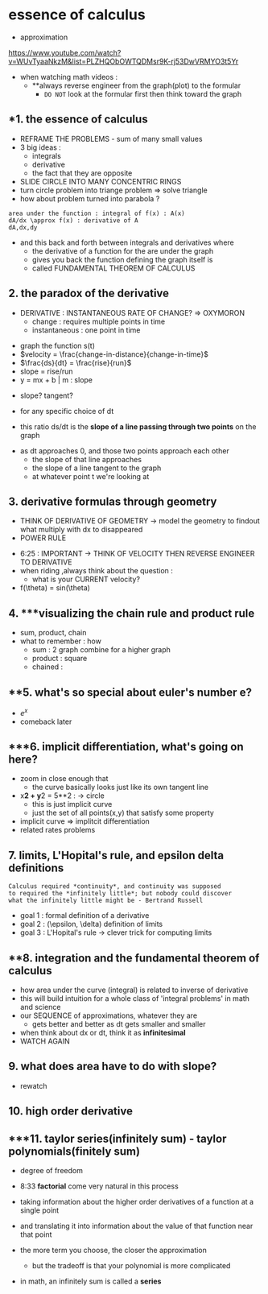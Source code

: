 # essence of calculus
- approximation

https://www.youtube.com/watch?v=WUvTyaaNkzM&list=PLZHQObOWTQDMsr9K-rj53DwVRMYO3t5Yr
- when watching math videos :
    - **always reverse engineer from the graph(plot) to the formular
        - `DO NOT` look at the formular first then think toward the graph
## *1. the essence of calculus
- REFRAME THE PROBLEMS - sum of many small values
- 3 big ideas :
    - integrals
    - derivative
    - the fact that they are opposite
- SLIDE CIRCLE INTO MANY CONCENTRIC RINGS
- turn circle problem into triange problem => solve triangle
- how about problem turned into parabola ?
```
area under the function : integral of f(x) : A(x)
dA/dx \approx f(x) : derivative of A
dA,dx,dy
```
- and this back and forth between integrals and derivatives where
    - the derivative of a function for the are under the graph
    - gives you back the function defining the graph itself is
    - called FUNDAMENTAL THEOREM OF CALCULUS

## 2. the paradox of the derivative
* DERIVATIVE : INSTANTANEOUS RATE OF CHANGE? => OXYMORON
    - change : requires multiple points in time
    - instantaneous : one point in time
- graph the function s(t)
- $velocity = \frac{change-in-distance}{change-in-time}$
- $\frac{ds}{dt} = \frac{rise}{run}$
- slope = rise/run
- y = mx + b | m : slope
* slope? tangent?
- for any specific choice of dt
* this ratio ds/dt is the **slope of a line passing through two points** on the graph
- as dt approaches 0, and those two points approach each other
    - the slope of that line approaches
    - the slope of a line tangent to the graph
    - at whatever point t we're looking at

## 3. derivative formulas through geometry
- THINK OF DERIVATIVE OF GEOMETRY -> model the geometry to findout what multiply with dx to disappeared
- POWER RULE
* 6:25 : IMPORTANT -> THINK OF VELOCITY THEN REVERSE ENGINEER TO DERIVATIVE
* when riding ,always think about the question :
    * what is your CURRENT velocity?
* f(\theta) = sin(\theta)


## 4. ***visualizing the chain rule and product rule
- sum, product, chain
- what to remember : how
    - sum : 2 graph combine for a higher graph
    - product : square
    - chained : 

## **5. what's so special about euler's number e?
- $e^{x}$
- comeback later

## ***6. implicit differentiation, what's going on here?
- zoom in close enough that
    - the curve basically looks just like its own tangent line
- x**2 + y**2 = 5**2 : -> circle
    - this is just implicit curve
    - just the set of all points(x,y) that satisfy some property
- implicit curve => implitcit differentiation
- related rates problems

## 7. limits, L'Hopital's rule, and epsilon delta definitions
```
Calculus required *continuity*, and continuity was supposed
to required the *infinitely little*; but nobody could discover
what the infinitely little might be - Bertrand Russell
```
- goal 1 : formal definition of a derivative
- goal 2 : (\epsilon, \delta) definition of limits
- goal 3 : L'Hopital's rule -> clever trick for computing limits

## **8. integration and the fundamental theorem of calculus
- how area under the curve (integral) is related to inverse of derivative
- this will build intuition for a whole class of 'integral problems' in math and science
- our SEQUENCE of approximations, whatever they are
    - gets better and better as dt gets smaller and smaller
- when think about dx or dt, think it as **infinitesimal**
- WATCH AGAIN

## 9. what does area have to do with slope?
- rewatch

## 10. high order derivative

## ***11. taylor series(infinitely sum) - taylor polynomials(finitely sum)
- degree of freedom
- 8:33 **factorial** come very natural in this process 
- taking information about the higher order derivatives of a function at a single point
- and translating it into information about the value of that function near that point

- the more term you choose, the closer the approximation
    - but the tradeoff is that your polynomial is more complicated
- in math, an infinitely sum is called a **series**
